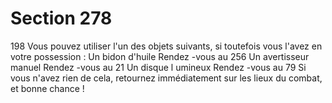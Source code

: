 # Section 278

198
Vous pouvez utiliser l'un des objets suivants, si toutefois vous
l'avez en votre possession :
Un bidon d'huile       Rendez -vous au 256
Un avertisseur manuel      Rendez -vous au 21
Un disque l umineux       Rendez -vous au 79
Si vous n'avez rien de cela, retournez immédiatement sur les
lieux du combat, et bonne chance !